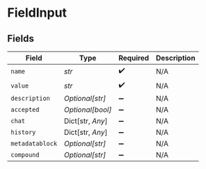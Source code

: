 # FieldInput


## Fields

| Field              | Type               | Required           | Description        |
| ------------------ | ------------------ | ------------------ | ------------------ |
| `name`             | *str*              | :heavy_check_mark: | N/A                |
| `value`            | *str*              | :heavy_check_mark: | N/A                |
| `description`      | *Optional[str]*    | :heavy_minus_sign: | N/A                |
| `accepted`         | *Optional[bool]*   | :heavy_minus_sign: | N/A                |
| `chat`             | Dict[str, *Any*]   | :heavy_minus_sign: | N/A                |
| `history`          | Dict[str, *Any*]   | :heavy_minus_sign: | N/A                |
| `metadatablock`    | *Optional[str]*    | :heavy_minus_sign: | N/A                |
| `compound`         | *Optional[str]*    | :heavy_minus_sign: | N/A                |
